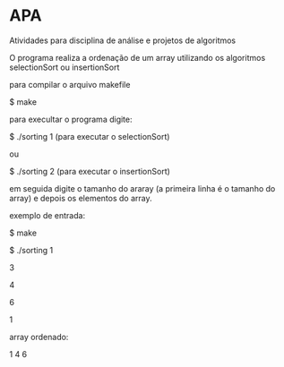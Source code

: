 # APA
Atividades para disciplina de análise e projetos de algoritmos

O programa realiza a ordenação de um array utilizando os algoritmos selectionSort ou insertionSort

para compilar o arquivo makefile

$ make

para execultar o programa digite:

$ ./sorting 1  (para executar o selectionSort)

ou

$ ./sorting 2  (para executar o insertionSort)

em seguida digite o tamanho do araray (a primeira linha é o tamanho do array) e depois os elementos do array.

exemplo de entrada:

$ make

$ ./sorting 1

3

4

6

1
 

array ordenado:

 1
 4
 6

